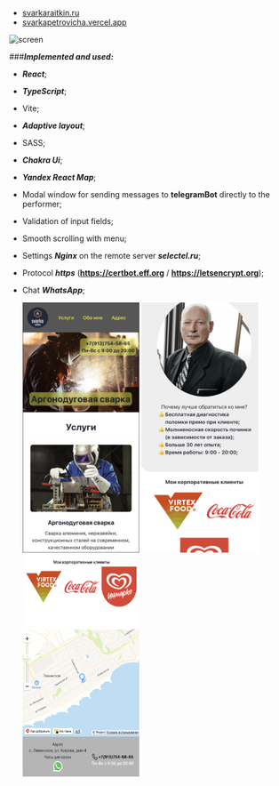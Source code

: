 - [svarkaraitkin.ru](https://svarkaraitkin.ru/)
- [svarkapetrovicha.vercel.app](https://svarkapetrovicha.vercel.app/)

![screen](./Screenshot%202023-09-11%20at%2022.52.47.png)

###**_Implemented and used:_**

- **_React_**;
- **_TypeScript_**;
- Vite;
- **_Adaptive layout_**;
- SASS;
- **_Chakra Ui_**;
- **_Yandex React Map_**;
- Modal window for sending messages to **telegramBot** directly to the performer;
- Validation of input fields;
- Smooth scrolling with menu;
- Settings **_Nginx_** on the remote server **_selectel.ru_**;
- Protocol **_https_** (**https://certbot.eff.org** / **https://letsencrypt.org**);
- Chat **_WhatsApp_**;

  <img src="./Screenshot%202023-09-11%20at%2022.53.32.png" style="width: 210px; height: 450px"> <img src="./Screenshot 2023-09-11 at 22.54.47.png" style="width: 210px; height: 450px"><img src="./Screenshot 2023-09-12 at 12.00.14.png" style="width: 210px;height: 400px">

